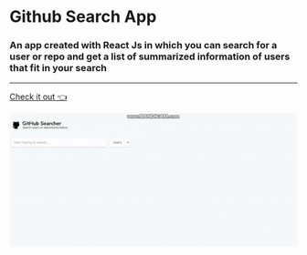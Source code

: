 # Github Search App

### An app created with React Js in which you can search for a user or repo and get a list of summarized information of users that fit in your search

---

[Check it out 👈]("https://tradeling-code-challenge-tau.vercel.app" 'Tradeling code challenge - Github Search ')

![](demo.gif)
